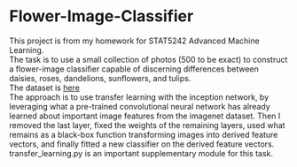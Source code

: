 # Flower-Image-Classifier

This project is from my homework for STAT5242 Advanced Machine Learning. <br>
The task is to use a small collection of photos (500 to be exact) to construct a flower-image classifier capable of discerning differences between daisies, roses, dandelions, sunflowers, and tulips.<br>
The dataset is <a href="http://download.tensorflow.org/example_images/flower_photos.tgz">here</a> <br>
The approach is to use transfer learning with the inception network, by leveraging what a pre-trained convolutional neural network has already learned about important image features from the imagenet dataset. Then I removed the last layer, fixed the weights of the remaining layers, used what remains as a black-box function transforming images into derived feature vectors, and finally fitted a new classifier on the derived feature vectors.<br>
transfer_learning.py is an important supplementary module for this task. 
